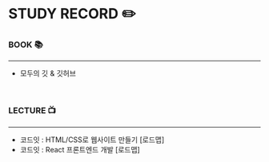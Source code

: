# STUDY RECORD ✏️

### BOOK 📚
<hr>
<ul>
  <li>
      모두의 깃 & 깃허브
  </li>
</ul>
</br>

### LECTURE 📺
<hr>
<ul>
  <li>
      코드잇 : HTML/CSS로 웹사이트 만들기 [로드맵]
  </li>
  <li>
     코드잇 : React 프론트엔드 개발 [로드맵]
  </li>
</ul>
